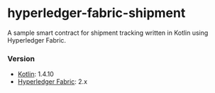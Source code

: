 # hyperledger-fabric-shipment
A sample smart contract for shipment tracking written in Kotlin using Hyperledger Fabric.

### Version
- [Kotlin](https://kotlinlang.org/): 1.4.10
- [Hyperledger Fabric](https://hyperledger-fabric.readthedocs.io/): 2.x
